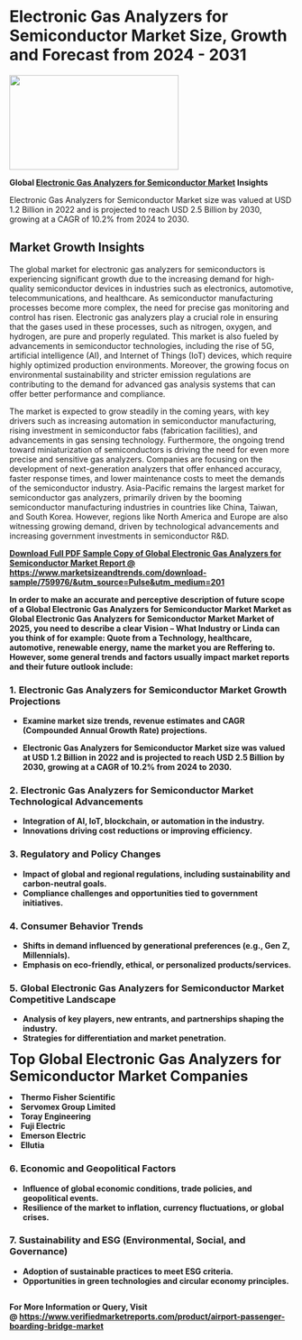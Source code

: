 <H1>Electronic Gas Analyzers for Semiconductor Market Size, Growth and Forecast from 2024 - 2031</H1><img class="aligncenter size-medium wp-image-584254" src="https://thirdeyenews.in/wp-content/uploads/2024/09/Global-Market-Research-300x168.jpeg" alt="" width="300" height="168" /><p><strong>Global&nbsp;<a href="https://www.marketsizeandtrends.com/download-sample/759976/&amp;utm_source=Pulse&amp;utm_medium=201">Electronic Gas Analyzers for Semiconductor Market</a> Insights</strong></p><p>Electronic Gas Analyzers for Semiconductor Market size was valued at USD 1.2 Billion in 2022 and is projected to reach USD 2.5 Billion by 2030, growing at a CAGR of 10.2% from 2024 to 2030.</p><p><h2>Market Growth Insights</h2> <p>The global market for electronic gas analyzers for semiconductors is experiencing significant growth due to the increasing demand for high-quality semiconductor devices in industries such as electronics, automotive, telecommunications, and healthcare. As semiconductor manufacturing processes become more complex, the need for precise gas monitoring and control has risen. Electronic gas analyzers play a crucial role in ensuring that the gases used in these processes, such as nitrogen, oxygen, and hydrogen, are pure and properly regulated. This market is also fueled by advancements in semiconductor technologies, including the rise of 5G, artificial intelligence (AI), and Internet of Things (IoT) devices, which require highly optimized production environments. Moreover, the growing focus on environmental sustainability and stricter emission regulations are contributing to the demand for advanced gas analysis systems that can offer better performance and compliance.</p> <p><strong><a href="#"></a></strong></p> <p>The market is expected to grow steadily in the coming years, with key drivers such as increasing automation in semiconductor manufacturing, rising investment in semiconductor fabs (fabrication facilities), and advancements in gas sensing technology. Furthermore, the ongoing trend toward miniaturization of semiconductors is driving the need for even more precise and sensitive gas analyzers. Companies are focusing on the development of next-generation analyzers that offer enhanced accuracy, faster response times, and lower maintenance costs to meet the demands of the semiconductor industry. Asia-Pacific remains the largest market for semiconductor gas analyzers, primarily driven by the booming semiconductor manufacturing industries in countries like China, Taiwan, and South Korea. However, regions like North America and Europe are also witnessing growing demand, driven by technological advancements and increasing government investments in semiconductor R&D.</p> <p><strong><a href="#"></p><p><span class=""><strong>Download Full PDF Sample Copy of Global Electronic Gas Analyzers for Semiconductor Market Report</strong> @ <a href="https://www.marketsizeandtrends.com/download-sample/759976/&amp;utm_source=Pulse&amp;utm_medium=201" target="_blank">https://www.marketsizeandtrends.com/download-sample/759976/&amp;utm_source=Pulse&amp;utm_medium=201</a></span></p><p>In order to make an accurate and perceptive description of future scope of a Global&nbsp;Electronic Gas Analyzers for Semiconductor Market Market as Global&nbsp;Electronic Gas Analyzers for Semiconductor Market Market of 2025, you need to describe a clear Vision &ndash; What Industry or Linda can you think of for example: Quote from a Technology, healthcare, automotive, renewable energy, name the market you are Reffering to. However, some general trends and factors usually impact market reports and their future outlook include:</p><h3>1.&nbsp;<strong>Electronic Gas Analyzers for Semiconductor Market Growth Projections</strong></h3><ul><li>Examine market size trends, revenue estimates and CAGR (Compounded Annual Growth Rate) projections.</li><li><p>Electronic Gas Analyzers for Semiconductor Market size was valued at USD 1.2 Billion in 2022 and is projected to reach USD 2.5 Billion by 2030, growing at a CAGR of 10.2% from 2024 to 2030.</p></li></ul><h3>2.&nbsp;<strong>Electronic Gas Analyzers for Semiconductor Market Technological Advancements</strong></h3><ul><li>Integration of AI, IoT, blockchain, or automation in the industry.</li><li>Innovations driving cost reductions or improving efficiency.</li></ul><h3>3.&nbsp;<strong>Regulatory and Policy Changes</strong></h3><ul><li>Impact of global and regional regulations, including sustainability and carbon-neutral goals.</li><li>Compliance challenges and opportunities tied to government initiatives.</li></ul><h3>4.&nbsp;<strong>Consumer Behavior Trends</strong></h3><ul><li>Shifts in demand influenced by generational preferences (e.g., Gen Z, Millennials).</li><li>Emphasis on eco-friendly, ethical, or personalized products/services.</li></ul><h3>5.&nbsp;<strong>Global Electronic Gas Analyzers for Semiconductor Market Competitive Landscape</strong></h3><ul><li>Analysis of key players, new entrants, and partnerships shaping the industry.</li><li>Strategies for differentiation and market penetration.</li></ul><p data-pm-slice="1 1 []"><span style="color: inherit; font-family: inherit; font-size: 25px;">Top Global Electronic Gas Analyzers for Semiconductor Market Companies</span></p><div class="" data-test-id=""><p><li>Thermo Fisher Scientific</li><li> Servomex Group Limited</li><li> Toray Engineering</li><li> Fuji Electric</li><li> Emerson Electric</li><li> Ellutia</li></p></div><h3>6.&nbsp;<strong>Economic and Geopolitical Factors</strong></h3><ul><li>Influence of global economic conditions, trade policies, and geopolitical events.</li><li>Resilience of the market to inflation, currency fluctuations, or global crises.</li></ul><h3>7.&nbsp;<strong>Sustainability and ESG (Environmental, Social, and Governance)</strong></h3><ul><li>Adoption of sustainable practices to meet ESG criteria.</li><li>Opportunities in green technologies and circular economy principles.</li></ul><h2><strong style="font-size: 14px;">For More Information or Query, Visit @&nbsp;</strong><a style="background-color: #ffffff; font-size: 14px;" href="https://www.marketsizeandtrends.com/report/electronic-gas-analyzers-for-semiconductor-market/" target="_blank">https://www.verifiedmarketreports.com/product/airport-passenger-boarding-bridge-market</a></h2>
